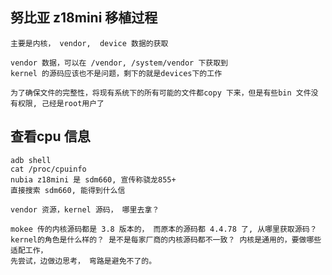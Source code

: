 
## 努比亚 z18mini 移植过程

	主要是内核， vendor,  device 数据的获取

	vendor 数据，可以在 /vendor, /system/vendor 下获取到
	kernel 的源码应该也不是问题，剩下的就是devices下的工作

	为了确保文件的完整性，将现有系统下的所有可能的文件都copy 下来，但是有些bin 文件没有权限, 己经是root用户了


## 查看cpu 信息

	adb shell
	cat /proc/cpuinfo
	nubia z18mini 是 sdm660, 宣传称骁龙855+
	直接搜索 sdm660, 能得到什么信

	vendor 资源，kernel 源码， 哪里去拿？
	
	mokee 传的内核源码都是 3.8 版本的， 而原本的源码都 4.4.78 了, 从哪里获取源码？ 
	kernel的角色是什么样的？ 是不是每家厂商的内核源码都不一致？ 内核是通用的，要做哪些适配工作，
	先尝试，边做边思考， 弯路是避免不了的。


